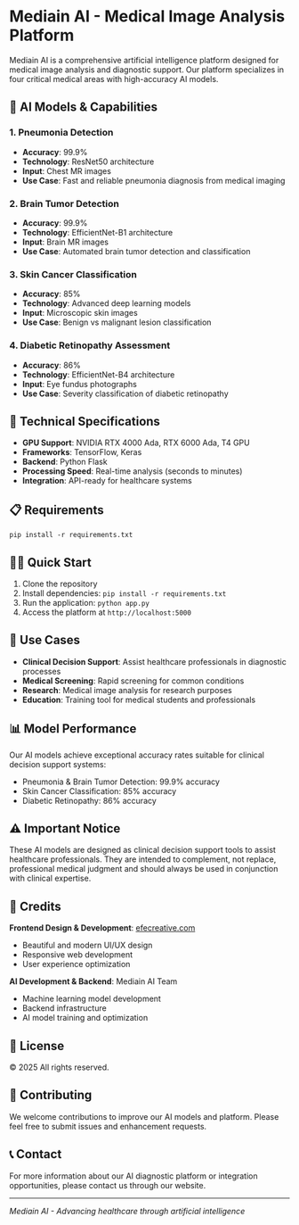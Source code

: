 # Mediain AI - Medical Image Analysis Platform

Mediain AI is a comprehensive artificial intelligence platform designed for medical image analysis and diagnostic support. Our platform specializes in four critical medical areas with high-accuracy AI models.

## 🔬 AI Models & Capabilities

### 1. Pneumonia Detection
- **Accuracy**: 99.9%
- **Technology**: ResNet50 architecture
- **Input**: Chest MR images
- **Use Case**: Fast and reliable pneumonia diagnosis from medical imaging

### 2. Brain Tumor Detection
- **Accuracy**: 99.9%
- **Technology**: EfficientNet-B1 architecture
- **Input**: Brain MR images
- **Use Case**: Automated brain tumor detection and classification

### 3. Skin Cancer Classification
- **Accuracy**: 85%
- **Technology**: Advanced deep learning models
- **Input**: Microscopic skin images
- **Use Case**: Benign vs malignant lesion classification

### 4. Diabetic Retinopathy Assessment
- **Accuracy**: 86%
- **Technology**: EfficientNet-B4 architecture
- **Input**: Eye fundus photographs
- **Use Case**: Severity classification of diabetic retinopathy

## 🚀 Technical Specifications

- **GPU Support**: NVIDIA RTX 4000 Ada, RTX 6000 Ada, T4 GPU
- **Frameworks**: TensorFlow, Keras
- **Backend**: Python Flask
- **Processing Speed**: Real-time analysis (seconds to minutes)
- **Integration**: API-ready for healthcare systems

## 📋 Requirements

```
pip install -r requirements.txt
```

## 🏃‍♂️ Quick Start

1. Clone the repository
2. Install dependencies: `pip install -r requirements.txt`
3. Run the application: `python app.py`
4. Access the platform at `http://localhost:5000`

## 🎯 Use Cases

- **Clinical Decision Support**: Assist healthcare professionals in diagnostic processes
- **Medical Screening**: Rapid screening for common conditions
- **Research**: Medical image analysis for research purposes
- **Education**: Training tool for medical students and professionals

## 📊 Model Performance

Our AI models achieve exceptional accuracy rates suitable for clinical decision support systems:
- Pneumonia & Brain Tumor Detection: 99.9% accuracy
- Skin Cancer Classification: 85% accuracy  
- Diabetic Retinopathy: 86% accuracy

## ⚠️ Important Notice

These AI models are designed as clinical decision support tools to assist healthcare professionals. They are intended to complement, not replace, professional medical judgment and should always be used in conjunction with clinical expertise.

## 🎨 Credits

**Frontend Design & Development**: [efecreative.com](https://efecreative.com)
- Beautiful and modern UI/UX design
- Responsive web development
- User experience optimization

**AI Development & Backend**: Mediain AI Team
- Machine learning model development
- Backend infrastructure
- AI model training and optimization

## 📝 License

© 2025 All rights reserved.

## 🤝 Contributing

We welcome contributions to improve our AI models and platform. Please feel free to submit issues and enhancement requests.

## 📞 Contact

For more information about our AI diagnostic platform or integration opportunities, please contact us through our website.

---

*Mediain AI - Advancing healthcare through artificial intelligence* 
